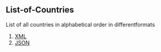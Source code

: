 ## List-of-Countries
List of all countries in alphabetical order in differentformats

1. [XML](https://github.com/AKANYIJUKADANSON/List-of-Countries/tree/master/Kotlin)
2. [JSON](https://github.com/AKANYIJUKADANSON/List-of-Countries/tree/master/Json)
